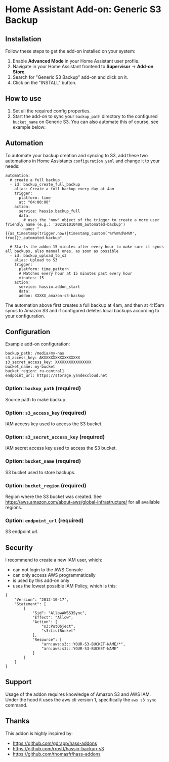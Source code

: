 # Home Assistant Add-on: Generic S3 Backup

## Installation

Follow these steps to get the add-on installed on your system:

1. Enable **Advanced Mode** in your Home Assistant user profile.
2. Navigate in your Home Assistant frontend to **Supervisor** -> **Add-on Store**.
3. Search for "Generic S3 Backup" add-on and click on it.
4. Click on the "INSTALL" button.

## How to use

1. Set all the required config properties. 
2. Start the add-on to sync your `backup_path` directory to the configured `bucket_name` on Generic S3. You can also automate this of course, see example below:

## Automation

To automate your backup creation and syncing to S3, add these two automations in Home Assistants `configuration.yaml` and change it to your needs:
```
automation:
  # create a full backup
  - id: backup_create_full_backup
    alias: Create a full backup every day at 4am
    trigger:
      platform: time
      at: "04:00:00"
    action:
      service: hassio.backup_full
      data:
        # uses the 'now' object of the trigger to create a more user friendly name (e.g.: '202101010400_automated-backup')
        name: "{{as_timestamp(trigger.now)|timestamp_custom('%Y%m%d%H%M', true)}}_automated-backup"

  # Starts the addon 15 minutes after every hour to make sure it syncs all backups, also manual ones, as soon as possible
  - id: backup_upload_to_s3
    alias: Upload to S3
    trigger:
      platform: time_pattern
      # Matches every hour at 15 minutes past every hour
      minutes: 15
    action:
      service: hassio.addon_start
      data:
      addon: XXXXX_amazon-s3-backup
```

The automation above first creates a full backup at 4am, and then at 4:15am syncs to Amazon S3 and if configured deletes local backups according to your configuration.

## Configuration

Example add-on configuration:

```
backup_path: /media/my-nas
s3_access_key: AKXXXXXXXXXXXXXXXX
s3_secret_access_key: XXXXXXXXXXXXXXXX
bucket_name: my-bucket
bucket_region: ru-central1
endpoint_url: https://storage.yandexcloud.net
```

### Option: `backup_path` (required)
Source path to make backup.

### Option: `s3_access_key` (required)
IAM access key used to access the S3 bucket.

### Option: `s3_secret_access_key` (required)
IAM secret access key used to access the S3 bucket.

### Option: `bucket_name` (required)
S3 bucket used to store backups.

### Option: `bucket_region` (required)
Region where the S3 bucket was created. See https://aws.amazon.com/about-aws/global-infrastructure/ for all available regions.

### Option: `endpoint_url` (required)
S3 endpoint url.

## Security
I recommend to create a new IAM user, which:
- can not login to the AWS Console
- can only access AWS programmatically
- is used by this add-on only
- uses the lowest possible IAM Policy, which is this:

```
{
    "Version": "2012-10-17",
    "Statement": [
        {
            "Sid": "AllowAWSS3Sync",
            "Effect": "Allow",
            "Action": [
                "s3:PutObject",
                "s3:ListBucket"
            ],
            "Resource": [
                "arn:aws:s3:::YOUR-S3-BUCKET-NAME/*",
                "arn:aws:s3:::YOUR-S3-BUCKET-NAME"
            ]
        }
    ]
}
```

## Support

Usage of the addon requires knowledge of Amazon S3 and AWS IAM.
Under the hood it uses the aws cli version 1, specifically the `aws s3 sync` command.

## Thanks
This addon is highly inspired by:
- https://github.com/gdrapp/hass-addons
- https://github.com/rrostt/hassio-backup-s3
- https://github.com/thomasfr/hass-addons
